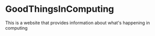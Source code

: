 # GoodThingsInComputing
This is a website that provides information about what's happening in computing
